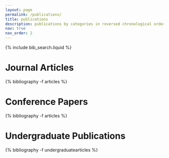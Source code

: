 ```yaml
---
layout: page
permalink: /publications/
title: publications
description: publications by categories in reversed chronological order. generated by jekyll-scholar.
nav: true
nav_order: 2
---
```

<!-- _pages/publications.md -->

<!-- Bibsearch Feature -->

{% include bib_search.liquid %}

<div class="publications">

<h1>Journal Articles</h1>
{% bibliography -f articles %}

<h1>Conference Papers</h1>
{% bibliography -f articles %}

<h1>Undergraduate Publications</h1>
{% bibliography -f undergraduatearticles %}

</div>
